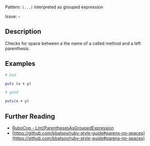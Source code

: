 Pattern: `(...)` interpreted as grouped expression

Issue: -

## Description

Checks for space between a the name of a called method and a left parenthesis.

## Examples

```ruby
# bad

puts (x + y)
```
```ruby
# good

puts(x + y)
```

## Further Reading

* [RuboCop - Lint/ParenthesesAsGroupedExpression](https://rubocop.readthedocs.io/en/latest/cops_lint/#lintparenthesesasgroupedexpression)
* [https://github.com/bbatsov/ruby-style-guide#parens-no-spaces](https://github.com/bbatsov/ruby-style-guide#parens-no-spaces)
